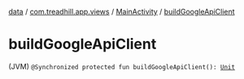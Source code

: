 [data](../../index.md) / [com.treadhill.app.views](../index.md) / [MainActivity](index.md) / [buildGoogleApiClient](./build-google-api-client.md)

# buildGoogleApiClient

(JVM) `@Synchronized protected fun buildGoogleApiClient(): `[`Unit`](https://kotlinlang.org/api/latest/jvm/stdlib/kotlin/-unit/index.html)